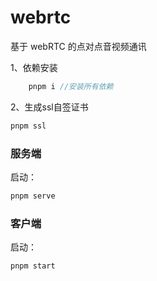 # webrtc

基于 webRTC 的点对点音视频通讯

1、依赖安装

```js
	pnpm i //安装所有依赖
```
2、生成ssl自签证书
```js
pnpm ssl
```

### 服务端

启动：

```js
pnpm serve
```

### 客户端

启动：

```js
pnpm start
```
